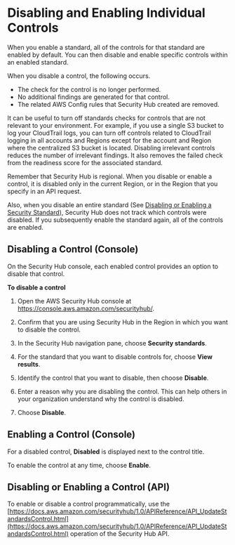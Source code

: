 # Disabling and Enabling Individual Controls<a name="securityhub-standards-enable-disable-controls"></a>

When you enable a standard, all of the controls for that standard are enabled by default\. You can then disable and enable specific controls within an enabled standard\.

When you disable a control, the following occurs\.
+ The check for the control is no longer performed\.
+ No additional findings are generated for that control\.
+ The related AWS Config rules that Security Hub created are removed\.

It can be useful to turn off standards checks for controls that are not relevant to your environment\. For example, if you use a single S3 bucket to log your CloudTrail logs, you can turn off controls related to CloudTrail logging in all accounts and Regions except for the account and Region where the centralized S3 bucket is located\. Disabling irrelevant controls reduces the number of irrelevant findings\. It also removes the failed check from the readiness score for the associated standard\.

Remember that Security Hub is regional\. When you disable or enable a control, it is disabled only in the current Region, or in the Region that you specify in an API request\.

Also, when you disable an entire standard \(See [Disabling or Enabling a Security Standard](securityhub-standards-enable-disable.md)\), Security Hub does not track which controls were disabled\. If you subsequently enable the standard again, all of the controls are enabled\.

## Disabling a Control \(Console\)<a name="securityhub-standard-control-disable-console"></a>

On the Security Hub console, each enabled control provides an option to disable that control\.

**To disable a control**

1. Open the AWS Security Hub console at [https://console\.aws\.amazon\.com/securityhub/](https://console.aws.amazon.com/securityhub/)\.

1. Confirm that you are using Security Hub in the Region in which you want to disable the control\.

1. In the Security Hub navigation pane, choose **Security standards**\.

1. For the standard that you want to disable controls for, choose **View results**\.

1. Identify the control that you want to disable, then choose **Disable**\.

1. Enter a reason why you are disabling the control\. This can help others in your organization understand why the control is disabled\.

1. Choose **Disable**\.

## Enabling a Control \(Console\)<a name="securityhub-standard-control-enable-console"></a>

For a disabled control, **Disabled** is displayed next to the control title\.

To enable the control at any time, choose **Enable**\.

## Disabling or Enabling a Control \(API\)<a name="securityhub-standard-control-enable-disable-api"></a>

To enable or disable a control programmatically, use the [https://docs.aws.amazon.com/securityhub/1.0/APIReference/API_UpdateStandardsControl.html](https://docs.aws.amazon.com/securityhub/1.0/APIReference/API_UpdateStandardsControl.html) operation of the Security Hub API\.